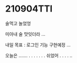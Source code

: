 # 210904TTl

술먹고 놀었엉

미아내 술 맛잇더라 ...

내일 목표 : 로그인 기능 구현예정 ...

오늘은 ....... . . . . . . .  쉬었어 .  . . . ..